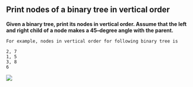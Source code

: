 ## Print nodes of a binary tree in vertical order

**Given a binary tree, print its nodes in vertical order. Assume that the left and right child of a 
node makes a 45–degree angle with the parent.**

    For example, nodes in vertical order for following binary tree is

    2, 7
    1, 5
    3, 8
    6

  ![](https://www.techiedelight.com/wp-content/uploads/Vertical-Traversal.png)
